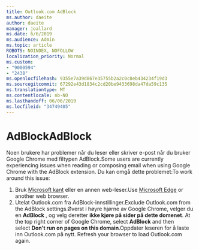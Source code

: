 ```yaml
---
title: Outlook.com AdBlock
ms.author: daeite
author: daeite
manager: joallard
ms.date: 6/6/2019
ms.audience: Admin
ms.topic: article
ROBOTS: NOINDEX, NOFOLLOW
localization_priority: Normal
ms.custom:
- "9000594"
- "2438"
ms.openlocfilehash: 9355e7a39d867e35755b2a2c0c8eb434234f19d3
ms.sourcegitcommit: 67292e43d1834c2cd20be9433698da47da59c135
ms.translationtype: MT
ms.contentlocale: nb-NO
ms.lasthandoff: 06/06/2019
ms.locfileid: "34749405"
---
```

# <a name="adblock"></a><span data-ttu-id="e3a15-102">AdBlock</span><span class="sxs-lookup"><span data-stu-id="e3a15-102">AdBlock</span></span>

<span data-ttu-id="e3a15-103">Noen brukere har problemer når du leser eller skriver e-post når du bruker Google Chrome med filtypen AdBlock.</span><span class="sxs-lookup"><span data-stu-id="e3a15-103">Some users are currently experiencing issues when reading or composing email when using Google Chrome with the AdBlock extension.</span></span> <span data-ttu-id="e3a15-104">Du kan omgå dette problemet:</span><span class="sxs-lookup"><span data-stu-id="e3a15-104">To work around this issue:</span></span>

1. <span data-ttu-id="e3a15-105">Bruk [Microsoft kant](https://www.microsoft.com/windows/microsoft-edge) eller en annen web-leser.</span><span class="sxs-lookup"><span data-stu-id="e3a15-105">Use [Microsoft Edge](https://www.microsoft.com/windows/microsoft-edge) or another web browser.</span></span>
1. <span data-ttu-id="e3a15-106">Utelat Outlook.com fra AdBlock-innstillinger.</span><span class="sxs-lookup"><span data-stu-id="e3a15-106">Exclude Outlook.com from the AdBlock settings.</span></span><span data-ttu-id="e3a15-107">Øverst i høyre hjørne av Google Chrome, velger du en **AdBlock** , og velg deretter **ikke kjøre på sider på dette domenet**.</span><span class="sxs-lookup"><span data-stu-id="e3a15-107"> At the top right corner of Google Chrome, select **AdBlock** and then select **Don’t run on pages on this domain**.</span></span><span data-ttu-id="e3a15-108">Oppdater leseren for å laste inn Outlook.com på nytt.</span><span class="sxs-lookup"><span data-stu-id="e3a15-108"> Refresh your browser to load Outlook.com again.</span></span>